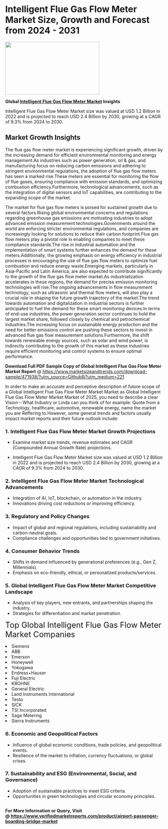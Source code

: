 <H1>Intelligent Flue Gas Flow Meter Market Size, Growth and Forecast from 2024 - 2031</H1><img class="aligncenter size-medium wp-image-584254" src="https://thirdeyenews.in/wp-content/uploads/2024/09/Global-Market-Research-300x168.jpeg" alt="" width="300" height="168" /><p><strong>Global&nbsp;<a href="https://www.marketsizeandtrends.com/download-sample/471938/?utm_source=Github8j?utm_medium=221">Intelligent Flue Gas Flow Meter Market</a> Insights</strong></p><p>Intelligent Flue Gas Flow Meter Market size was valued at USD 1.2 Billion in 2022 and is projected to reach USD 2.4 Billion by 2030, growing at a CAGR of 9.3% from 2024 to 2030.</p><p><h2>Market Growth Insights</h2> <p>The flue gas flow meter market is experiencing significant growth, driven by the increasing demand for efficient environmental monitoring and energy management.As industries such as power generation, oil & gas, and manufacturing focus on reducing carbon emissions and adhering to stringent environmental regulations, the adoption of flue gas flow meters has seen a marked rise.These meters are essential for monitoring the flow of flue gases, ensuring compliance with emission standards, and optimizing combustion efficiency.Furthermore, technological advancements, such as the integration of digital sensors and IoT capabilities, are contributing to the expanding scope of the market.</p> <p></p> <p>The market for flue gas flow meters is poised for sustained growth due to several factors.Rising global environmental concerns and regulations regarding greenhouse gas emissions are motivating industries to adopt advanced emission measurement technologies.Governments around the world are enforcing stricter environmental regulations, and companies are increasingly looking for solutions to reduce their carbon footprint.Flue gas flow meters play a pivotal role in enabling companies to meet these compliance standards.The rise in industrial automation and the implementation of smart systems further enhances the demand for these meters.Additionally, the growing emphasis on energy efficiency in industrial processes is encouraging the use of flue gas flow meters to optimize fuel combustion and reduce energy waste.Emerging markets, particularly in Asia-Pacific and Latin America, are also expected to contribute significantly to the growth of the flue gas flow meter market.As industrialization accelerates in these regions, the demand for precise emission monitoring technologies will rise.The ongoing advancements in flow measurement technology, such as ultrasonic and thermal flow meters, will also play a crucial role in shaping the future growth trajectory of the market.The trend towards automation and digitalization in industrial sectors is further anticipated to fuel the demand for these smart monitoring devices.In terms of end-use industries, the power generation sector continues to hold the largest market share, followed closely by chemical and petrochemical industries.The increasing focus on sustainable energy production and the need for better emissions control are pushing these sectors to invest in advanced flue gas flow measurement solutions.Furthermore, the shift towards renewable energy sources, such as solar and wind power, is indirectly contributing to the growth of this market as these industries require efficient monitoring and control systems to ensure optimal performance.<p></p><p><span class=""><strong>Download Full PDF Sample Copy of Global Intelligent Flue Gas Flow Meter Market Report</strong> @ <a href="https://www.marketsizeandtrends.com/download-sample/471938/?utm_source=Github8j?utm_medium=221" target="_blank">https://www.marketsizeandtrends.com/download-sample/471938/?utm_source=Github8j?utm_medium=221</a></span></p><p>In order to make an accurate and perceptive description of future scope of a Global&nbsp;Intelligent Flue Gas Flow Meter Market Market as Global&nbsp;Intelligent Flue Gas Flow Meter Market Market of 2025, you need to describe a clear Vision &ndash; What Industry or Linda can you think of for example: Quote from a Technology, healthcare, automotive, renewable energy, name the market you are Reffering to.However, some general trends and factors usually impact market reports and their future outlook include:</p><h3>1.&nbsp;<strong>Intelligent Flue Gas Flow Meter Market Growth Projections</strong></h3><ul><li>Examine market size trends, revenue estimates and CAGR (Compounded Annual Growth Rate) projections.</li><li><p>Intelligent Flue Gas Flow Meter Market size was valued at USD 1.2 Billion in 2022 and is projected to reach USD 2.4 Billion by 2030, growing at a CAGR of 9.3% from 2024 to 2030.</p></li></ul><h3>2.&nbsp;<strong>Intelligent Flue Gas Flow Meter Market Technological Advancements</strong></h3><ul><li>Integration of AI, IoT, blockchain, or automation in the industry.</li><li>Innovations driving cost reductions or improving efficiency.</li></ul><h3>3.&nbsp;<strong>Regulatory and Policy Changes</strong></h3><ul><li>Impact of global and regional regulations, including sustainability and carbon-neutral goals.</li><li>Compliance challenges and opportunities tied to government initiatives.</li></ul><h3>4.&nbsp;<strong>Consumer Behavior Trends</strong></h3><ul><li>Shifts in demand influenced by generational preferences (e.g., Gen Z, Millennials).</li><li>Emphasis on eco-friendly, ethical, or personalized products/services.</li></ul><h3>5.&nbsp;<strong>Global Intelligent Flue Gas Flow Meter Market Competitive Landscape</strong></h3><ul><li>Analysis of key players, new entrants, and partnerships shaping the industry.</li><li>Strategies for differentiation and market penetration.</li></ul><p data-pm-slice="1 1 []"><span style="color: inherit; font-family: inherit; font-size: 25px;">Top Global Intelligent Flue Gas Flow Meter Market Companies</span></p><div class="" data-test-id=""><p><li>Siemens</li><li> ABB</li><li> Emerson</li><li> Honeywell</li><li> Yokogawa</li><li> Endress+Hauser</li><li> Fuji Electric</li><li> KROHNE</li><li> General Electric</li><li> Land Instruments International</li><li> Testo</li><li> SICK</li><li> TSI Incorporated</li><li> Sage Metering</li><li> Sierra Instruments</li></p></div><h3>6.&nbsp;<strong>Economic and Geopolitical Factors</strong></h3><ul><li>Influence of global economic conditions, trade policies, and geopolitical events.</li><li>Resilience of the market to inflation, currency fluctuations, or global crises.</li></ul><h3>7.&nbsp;<strong>Sustainability and ESG (Environmental, Social, and Governance)</strong></h3><ul><li>Adoption of sustainable practices to meet ESG criteria.</li><li>Opportunities in green technologies and circular economy principles.</li></ul><h2><strong style="font-size: 14px;">For More Information or Query, Visit @&nbsp;</strong><a style="background-color: #ffffff; font-size: 14px;" href="https://www.marketsizeandtrends.com/report/intelligent-flue-gas-flow-meter-market/" target="_blank">https://www.verifiedmarketreports.com/product/airport-passenger-boarding-bridge-market</a></h2>